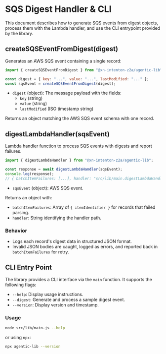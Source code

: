 # SQS Digest Handler & CLI

This document describes how to generate SQS events from digest objects, process them with the Lambda handler, and use the CLI entrypoint provided by the library.

## createSQSEventFromDigest(digest)

Generates an AWS SQS event containing a single record:

```js
import { createSQSEventFromDigest } from "@xn-intenton-z2a/agentic-lib";

const digest = { key: "...", value: "...", lastModified: "..." };
const sqsEvent = createSQSEventFromDigest(digest);
```

- `digest` (object): The message payload with the fields:
  - `key` (string)
  - `value` (string)
  - `lastModified` (ISO timestamp string)

Returns an object matching the AWS SQS event schema with one record.

## digestLambdaHandler(sqsEvent)

Lambda handler function to process SQS events with digests and report failures.

```js
import { digestLambdaHandler } from "@xn-intenton-z2a/agentic-lib";

const response = await digestLambdaHandler(sqsEvent);
console.log(response);
// { batchItemFailures: [...], handler: "src/lib/main.digestLambdaHandler" }
```

- `sqsEvent` (object): AWS SQS event.

Returns an object with:
- `batchItemFailures`: Array of `{ itemIdentifier }` for records that failed parsing.
- `handler`: String identifying the handler path.

### Behavior

- Logs each record's digest data in structured JSON format.
- Invalid JSON bodies are caught, logged as errors, and reported back in `batchItemFailures` for retry.

## CLI Entry Point

The library provides a CLI interface via the `main` function. It supports the following flags:

- `--help`: Display usage instructions.
- `--digest`: Generate and process a sample digest event.
- `--version`: Display version and timestamp.

### Usage

```bash
node src/lib/main.js --help
```

or using `npx`:

```bash
npx agentic-lib --version
```
